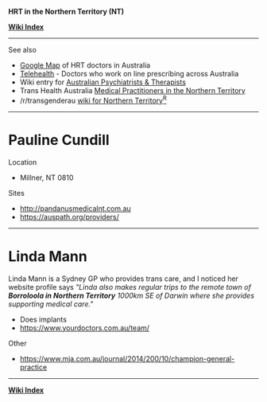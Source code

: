 **HRT in the Northern Territory (NT)**

**<span class="internal">[Wiki Index](https://github.com/zp100/Transgender_Surgeries/blob/main/TransWiki/wiki/index/index.md)</span>**

---

See also

* [Google Map](https://www.google.com/maps/d/drive?state=%7B%22ids%22%3A%5B%2217npJeZICXFH317r3T42Agxg79sbHRFs_%22%5D%2C%22action%22%3A%22open%22%2C%22userId%22%3A%22102350253060603230985%22%7D&usp=sharing) of HRT doctors in Australia
* <span class="internal">[Telehealth](https://github.com/zp100/Transgender_Surgeries/blob/main/TransWiki/wiki/hrt/australia/australia.md#telehealth)</span> - Doctors who work on line prescribing across Australia
* Wiki entry for <span class="internal">[Australian Psychiatrists & Therapists](https://github.com/zp100/Transgender_Surgeries/blob/main/TransSurgeriesWiki/wiki/psychs/australia/australia.md)</span>
* Trans Health Australia [Medical Practitioners in the Northern Territory](http://www.transhealthaustralia.org/index.php/northern-territory/7-medical-practitioners-nt)
* /r/transgenderau [wiki for Northern Territory<sup>R</sup>](https://www.reddit.com/r/transgenderau/wiki/resources-nt)

---

# Pauline Cundill

Location

* Millner, NT 0810

Sites

* http://pandanusmedicalnt.com.au
* https://auspath.org/providers/

---

# Linda Mann

Linda Mann is a Sydney GP who provides trans care, and I noticed her website profile says *"Linda also makes regular trips to the remote town of ***Borroloola in Northern Territory*** 1000km SE of Darwin where she provides supporting medical care."*

* Does implants
* https://www.yourdoctors.com.au/team/

Other

* https://www.mja.com.au/journal/2014/200/10/champion-general-practice

---

**<span class="internal">[Wiki Index](https://github.com/zp100/Transgender_Surgeries/blob/main/TransWiki/wiki/index/index.md)</span>**
